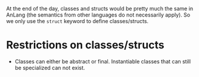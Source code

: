 
At the end of the day, classes and structs would be pretty much the same in AnLang (the semantics from other languages do not necessarily apply). So we only use the `struct` keyword to define classes/structs.

Restrictions on classes/structs
===============================

 * Classes can either be abstract or final. Instantiable classes that can still be specialized can not exist.
